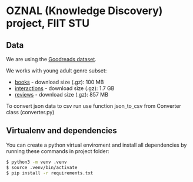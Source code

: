 # OZNAL (Knowledge Discovery) project, FIIT STU

## Data

We are using the [Goodreads dataset](https://sites.google.com/eng.ucsd.edu/ucsdbookgraph/home?authuser=0).

We works with young adult genre subset:
- [books](https://drive.google.com/uc?id=1gH7dG4yQzZykTpbHYsrw2nFknjUm0Mol) - download size (.gz): 100 MB
- [interactions](https://drive.google.com/uc?id=1NNX7SWcKahezLFNyiW88QFPAqOAYP5qg) - download size (.gz): 1.7 GB
- [reviews](https://drive.google.com/uc?id=1M5iqCZ8a7rZRtsmY5KQ5rYnP9S0bQJVo) - download size (.gz): 857 MB


To convert json data to csv run use function json_to_csv from Converter class (converter.py)

## Virtualenv and dependencies

You can create a python virtual enviroment and install all dependencies by running these commands in project folder:

```bash
$ python3 -m venv .venv
$ source .venv/bin/activate
$ pip install -r requirements.txt
```
